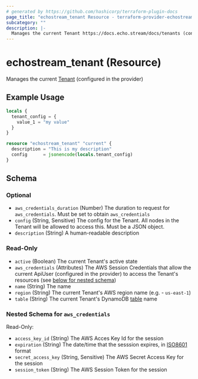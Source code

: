 ```yaml
---
# generated by https://github.com/hashicorp/terraform-plugin-docs
page_title: "echostream_tenant Resource - terraform-provider-echostream"
subcategory: ""
description: |-
  Manages the current Tenant https://docs.echo.stream/docs/tenants (configured in the provider)
---
```


# echostream_tenant (Resource)

Manages the current [Tenant](https://docs.echo.stream/docs/tenants) (configured in the provider)

## Example Usage

```terraform
locals {
  tenant_config = {
    value_1 = "my value"
  }
}

resource "echostream_tenant" "current" {
  description = "This is my description"
  config      = jsonencode(locals.tenant_config)
}
```

<!-- schema generated by tfplugindocs -->
## Schema

### Optional

- `aws_credentials_duration` (Number) The duration to request for `aws_credentials`. Must be set to obtain `aws_credentials`
- `config` (String, Sensitive) The config for the Tenant. All nodes in the Tenant will be allowed to access this. Must be a JSON object.
- `description` (String) A human-readable description

### Read-Only

- `active` (Boolean) The current Tenant's active state
- `aws_credentials` (Attributes) The AWS Session Credentials that allow the current ApiUser (configured in the provider) to access the Tenant's resources (see [below for nested schema](#nestedatt--aws_credentials))
- `name` (String) The name
- `region` (String) The current Tenant's AWS region name (e.g.  - `us-east-1`)
- `table` (String) The current Tenant's DynamoDB [table](https://docs.echo.stream/docs/table) name

<a id="nestedatt--aws_credentials"></a>
### Nested Schema for `aws_credentials`

Read-Only:

- `access_key_id` (String) The AWS Acces Key Id for the session
- `expiration` (String) The date/time that the sesssion expires, in [ISO8601](https://en.wikipedia.org/wiki/ISO_8601) format
- `secret_access_key` (String, Sensitive) The AWS Secret Access Key for the session
- `session_token` (String) The AWS Session Token for the session


